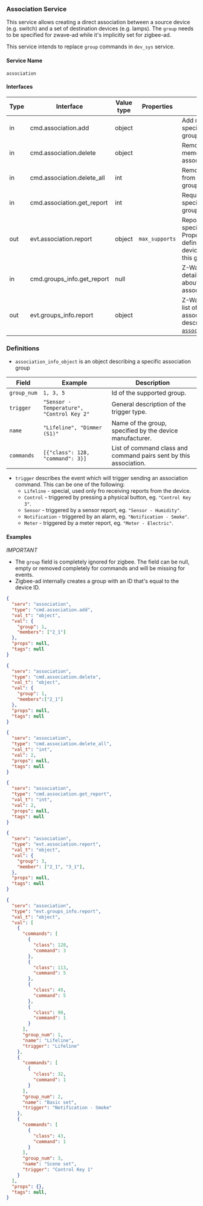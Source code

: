 ### Association Service
This service allows creating a direct association between a source device (e.g. switch) and a set of destination devices (e.g. lamps). The `group` needs to be specified for zwave-ad while it's implicitly set for zigbee-ad.

This service intends to replace `group` commands in `dev_sys` service.

#### Service Name

`association`

#### Interfaces

Type | Interface                  | Value type | Properties     | Description                                                                                                                    |
-----|----------------------------|------------|----------------|--------------------------------------------------------------------------------------------------------------------------------|
in   | cmd.association.add        | object     |                | Add members to a specific association group.                                                                                   |
in   | cmd.association.delete     | object     |                | Remove a single memeber from an association group.                                                                             |
in   | cmd.association.delete_all | int        |                | Remove all memebers from an association group.                                                                                 |
in   | cmd.association.get_report | int        |                | Request report of a specific association group.                                                                                |
out  | evt.association.report     | object     | `max_supports` | Reports members of a specific association. Property `max_supports` defines how many devices can be added to this group.        |
in   | cmd.groups_info.get_report | null       |                | Z-Wave only. Request detailed information about supported association groups.                                                  |
out  | evt.groups_info.report     | object     |                | Z-Wave only. Returns a list of supported associations groups with descriptions. See [`association_info_object`](#definitions). |

### Definitions

* `association_info_object` is an object describing a specific association group

| Field        | Example                                   | Description                                                       |
|--------------|-------------------------------------------|-------------------------------------------------------------------|
| `group_num`  | `1, 3, 5`                                 | Id of the supported group.                                        |
| `trigger`    | `"Sensor - Temperature", "Control Key 2"` | General description of the trigger type.                          |
| `name`       | `"Lifeline", "Dimmer (S1)"`               | Name of the group, specified by the device manufacturer.          |
| `commands`   | `[{"class": 128, "command": 3}]`          | List of command class and command pairs sent by this association. |

* `trigger` describes the event which will trigger sending an association command. This can be one of the following:
  * `Lifeline` - special, used only fro receiving reports from the device.
  * `Control` - triggered by pressing a physical button, eg. `"Control Key 3"`.
  * `Sensor` - triggered by a sensor report, eg. `"Sensor - Humidity"`.
  * `Notification` - triggered by an alarm, eg. `"Notification - Smoke"`.
  * `Meter` - triggered by a meter report, eg. `"Meter - Electric"`.
   
#### Examples

_IMPORTANT_

- The `group` field is completely ignored for zigbee. The field can be null, empty or removed completely for commands and will be missing for events.
- Zigbee-ad internally creates a group with an ID that's equal to the device ID.

```json
{
  "serv": "association",
  "type": "cmd.association.add",
  "val_t": "object",
  "val": {
    "group": 1,
    "members": ["2_1"]
  },
  "props": null,
  "tags": null
}

{
  "serv": "association",
  "type": "cmd.association.delete",
  "val_t": "object",
  "val": {
    "group": 1,
    "members":["2_1"]
  },
  "props": null,
  "tags": null
}

{
  "serv": "association",
  "type": "cmd.association.delete_all",
  "val_t": "int",
  "val": 2,
  "props": null,
  "tags": null
}

{
  "serv": "association",
  "type": "cmd.association.get_report",
  "val_t": "int",
  "val": 2,
  "props": null,
  "tags": null
}

{
  "serv": "association",
  "type": "evt.association.report",
  "val_t": "object",
  "val": {
    "group": 3,
    "member": ["2_1", "3_1"],
  },
  "props": null,
  "tags": null
}

{
  "serv": "association",
  "type": "evt.groups_info.report",
  "val_t": "object",
  "val": [
    {
      "commands": [
        {
          "class": 128,
          "command": 3
        },
        {
          "class": 113,
          "command": 5
        },
        {
          "class": 49,
          "command": 5
        },
        {
          "class": 90,
          "command": 1
        }
      ],
      "group_num": 1,
      "name": "Lifeline",
      "trigger": "Lifeline"
    },
    {
      "commands": [
        {
          "class": 32,
          "command": 1
        }
      ],
      "group_num": 2,
      "name": "Basic set",
      "trigger": "Notification - Smoke"
    },
    {
      "commands": [
        {
          "class": 43,
          "command": 1
        }
      ],
      "group_num": 3,
      "name": "Scene set",
      "trigger": "Control Key 1"
    }
  ],
  "props": {},
  "tags": null,
}
```